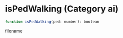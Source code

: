 # isPedWalking (Category ai)

```js
function isPedWalking(ped: number): boolean
```

[filename](isPedWalking_m.md ':include')